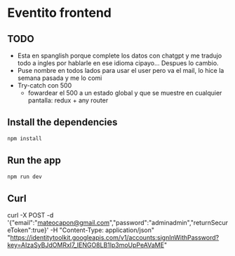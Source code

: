 # Eventito frontend

## TODO

- Esta en spanglish porque complete los datos con chatgpt y me tradujo todo a ingles por hablarle en ese idioma cipayo... Despues lo cambio.
- Puse nombre en todos lados para usar el user pero va el mail, lo hice la semana pasada y me lo comi
- Try-catch con 500
  - fowardear el 500 a un estado global y que se muestre en cualquier pantalla: redux + any router

## Install the dependencies

```sh
npm install
```

## Run the app

```sh
npm run dev
```

## Curl

curl -X POST -d '{"email":"mateocapon@gmail.com","password":"adminadmin","returnSecureToken":true}' -H "Content-Type: application/json" "https://identitytoolkit.googleapis.com/v1/accounts:signInWithPassword?key=AIzaSyBJdOMRxl7_IENGO8LB1lp3moUpPeAVaME"

